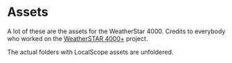 # Assets

A lot of these are the assets for the WeatherStar 4000. Credits to everybody who worked on the [WeatherSTAR 4000+](https://github.com/netbymatt/ws4kp/) project.

The actual folders with LocalScope assets are unfoldered.